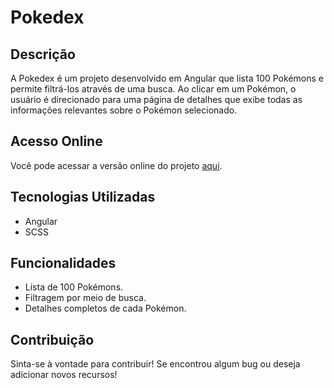 # Pokedex

## Descrição

A Pokedex é um projeto desenvolvido em Angular que lista 100 Pokémons e permite filtrá-los através de uma busca. Ao clicar em um Pokémon, o usuário é direcionado para uma página de detalhes que exibe todas as informações relevantes sobre o Pokémon selecionado.

## Acesso Online

Você pode acessar a versão online do projeto [aqui](URL_DO_SEU_DEPLOY).

## Tecnologias Utilizadas

- Angular
- SCSS

## Funcionalidades

- Lista de 100 Pokémons.
- Filtragem por meio de busca.
- Detalhes completos de cada Pokémon.

## Contribuição

Sinta-se à vontade para contribuir! Se encontrou algum bug ou deseja adicionar novos recursos!
